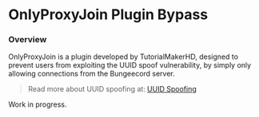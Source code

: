 # OnlyProxyJoin Plugin Bypass

### Overview
OnlyProxyJoin is a plugin developed by TutorialMakerHD, designed to prevent users from exploiting the UUID spoof vulnerability, by simply only allowing connections from the  Bungeecord server.
> Read more about UUID spoofing at: [UUID Spoofing](https://github.com/wodxgod/Griefing-Methods/blob/master/Exploitation/UUID%20Spoofing)

Work in progress.